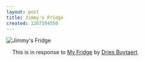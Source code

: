 ```yaml
---
layout: post
title: Jimmy's Fridge
created: 1267104550
---
```

<img src="/sites/default/files/blog/jimmys-fridge/fridge.jpg" alt="Jimmy's Fridge" title="Jimmy's Fridge" />
<p>&nbsp;&nbsp;&nbsp;&nbsp;This is in response to <a href="http://buytaert.net/my-fridge">My Fridge</a> by <a href="http://buytaert.net">Dries Buytaert</a>.</p>
